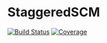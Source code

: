 # StaggeredSCM

[![Build Status](https://github.com/saattvic/StaggeredSCM.jl/actions/workflows/CI.yml/badge.svg?branch=main)](https://github.com/saattvic/StaggeredSCM.jl/actions/workflows/CI.yml?query=branch%3Amain)
[![Coverage](https://codecov.io/gh/saattvic/StaggeredSCM.jl/branch/main/graph/badge.svg)](https://codecov.io/gh/saattvic/StaggeredSCM.jl)
